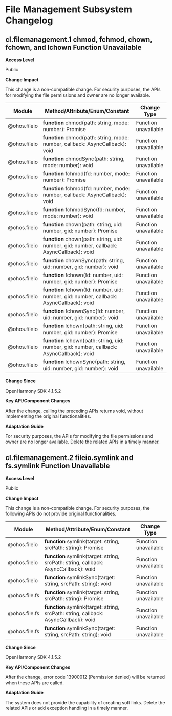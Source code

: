# File Management Subsystem Changelog

## cl.filemanagement.1 chmod, fchmod, chown, fchown, and lchown Function Unavailable

**Access Level**

Public

**Change Impact**

This change is a non-compatible change. For security purposes, the APIs for modifying the file permissions and owner are no longer available.

| Module                   | Method/Attribute/Enum/Constant                                         | Change Type|
| ------------------------- | ------------------------------------------------------------ | -------- |
| @ohos.fileio        |  **function** chmod(path: string, mode: number): Promise<void> | Function unavailable    |
| @ohos.fileio        |  **function** chmod(path: string, mode: number, callback: AsyncCallback<void>): void | Function unavailable    |
| @ohos.fileio        |  **function** chmodSync(path: string, mode: number): void | Function unavailable    |
| @ohos.fileio        |  **function** fchmod(fd: number, mode: number): Promise<void> | Function unavailable    |
| @ohos.fileio        |  **function** fchmod(fd: number, mode: number, callback: AsyncCallback<void>): void | Function unavailable    |
| @ohos.fileio        |  **function** fchmodSync(fd: number, mode: number): void | Function unavailable    |
| @ohos.fileio        |  **function** chown(path: string, uid: number, gid: number): Promise<void> | Function unavailable    |
| @ohos.fileio        |  **function** chown(path: string, uid: number, gid: number, callback: AsyncCallback<void>): void | Function unavailable    |
| @ohos.fileio        |  **function** chownSync(path: string, uid: number, gid: number): void | Function unavailable    |
| @ohos.fileio        |  **function** fchown(fd: number, uid: number, gid: number): Promise<void> | Function unavailable    |
| @ohos.fileio        |  **function** fchown(fd: number, uid: number, gid: number, callback: AsyncCallback<void>): void | Function unavailable    |
| @ohos.fileio        |  **function** fchownSync(fd: number, uid: number, gid: number): void | Function unavailable    |
| @ohos.fileio        |  **function** lchown(path: string, uid: number, gid: number): Promise<void> | Function unavailable    |
| @ohos.fileio        |  **function** lchown(path: string, uid: number, gid: number, callback: AsyncCallback<void>): void | Function unavailable    |
| @ohos.fileio        |  **function** lchownSync(path: string, uid: number, gid: number): void | Function unavailable    |

**Change Since**

OpenHarmony SDK 4.1.5.2

**Key API/Component Changes**

After the change, calling the preceding APIs returns void, without implementing the original functionalities. 

**Adaptation Guide**

For security purposes, the APIs for modifying the file permissions and owner are no longer available. Delete the related APIs in a timely manner.

## cl.filemanagement.2 fileio.symlink and fs.symlink Function Unavailable

**Access Level**

Public

**Change Impact**

This change is a non-compatible change. For security purposes, the following APIs do not provide original functionalities.

| Module                   | Method/Attribute/Enum/Constant                                         | Change Type|
| ------------------------- | ------------------------------------------------------------ | -------- |
| @ohos.fileio        |  **function** symlink(target: string, srcPath: string): Promise<void> | Function unavailable    |
| @ohos.fileio        |  **function** symlink(target: string, srcPath: string, callback: AsyncCallback<void>): void | Function unavailable    |
| @ohos.fileio        |  **function** symlinkSync(target: string, srcPath: string): void | Function unavailable    |
| @ohos.file.fs       |  **function** symlink(target: string, srcPath: string): Promise<void> | Function unavailable    |
| @ohos.file.fs       |  **function** symlink(target: string, srcPath: string, callback: AsyncCallback<void>): void | Function unavailable    |
| @ohos.file.fs       |  **function** symlinkSync(target: string, srcPath: string): void | Function unavailable    |

**Change Since**

OpenHarmony SDK 4.1.5.2

**Key API/Component Changes**

After the change, error code 13900012 (Permission denied) will be returned when these APIs are called.

**Adaptation Guide**

The system does not provide the capability of creating soft links. Delete the related APIs or add exception handling in a timely manner.
